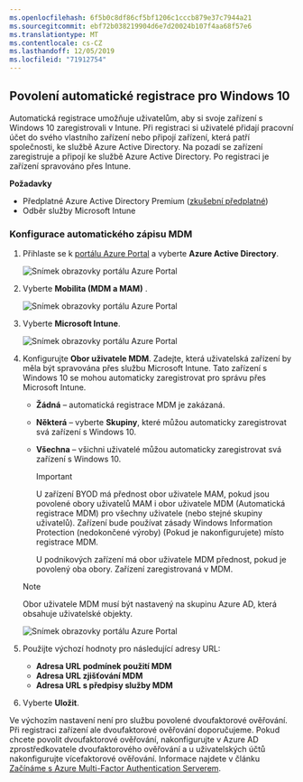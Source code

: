 ```yaml
---
ms.openlocfilehash: 6f5b0c8df86cf5bf1206c1cccb879e37c7944a21
ms.sourcegitcommit: ebf72b038219904d6e7d20024b107f4aa68f57e6
ms.translationtype: MT
ms.contentlocale: cs-CZ
ms.lasthandoff: 12/05/2019
ms.locfileid: "71912754"
---
```

## <a name="enable-windows-10-automatic-enrollment"></a>Povolení automatické registrace pro Windows 10

Automatická registrace umožňuje uživatelům, aby si svoje zařízení s Windows 10 zaregistrovali v Intune. Při registraci si uživatelé přidají pracovní účet do svého vlastního zařízení nebo připojí zařízení, která patří společnosti, ke službě Azure Active Directory. Na pozadí se zařízení zaregistruje a připojí ke službě Azure Active Directory. Po registraci je zařízení spravováno přes Intune.

**Požadavky**

- Předplatné Azure Active Directory Premium ([zkušební předplatné](http://go.microsoft.com/fwlink/?LinkID=816845))
- Odběr služby Microsoft Intune

### <a name="configure-automatic-mdm-enrollment"></a>Konfigurace automatického zápisu MDM

1. Přihlaste se k [portálu Azure Portal](https://portal.azure.com) a vyberte **Azure Active Directory**.

   ![Snímek obrazovky portálu Azure Portal](../enrollment/media/windows-enroll/auto-enroll-azure-main.png)

2. Vyberte **Mobilita (MDM a MAM)** .

   ![Snímek obrazovky portálu Azure Portal](../enrollment/media/windows-enroll/auto-enroll-mdm.png)

3. Vyberte **Microsoft Intune**.

   ![Snímek obrazovky portálu Azure Portal](../enrollment/media/windows-enroll/auto-enroll-intune.png)

4. Konfigurujte **Obor uživatele MDM**. Zadejte, která uživatelská zařízení by měla být spravována přes službu Microsoft Intune. Tato zařízení s Windows 10 se mohou automaticky zaregistrovat pro správu přes Microsoft Intune.

   - **Žádná** – automatická registrace MDM je zakázaná.
   - **Některá** – vyberte **Skupiny**, které můžou automaticky zaregistrovat svá zařízení s Windows 10.
   - **Všechna** – všichni uživatelé můžou automaticky zaregistrovat svá zařízení s Windows 10.

      > [!IMPORTANT]
      > U zařízení BYOD má přednost obor uživatele MAM, pokud jsou povolené obory uživatelů MAM i obor uživatele MDM (Automatická registrace MDM) pro všechny uživatele (nebo stejné skupiny uživatelů). Zařízení bude používat zásady Windows Information Protection (nedokončené výroby) (Pokud je nakonfigurujete) místo registrace MDM.
      >
      > U podnikových zařízení má obor uživatele MDM přednost, pokud je povolený oba obory. Zařízení zaregistrovaná v MDM.

   > [!NOTE]
   > Obor uživatele MDM musí být nastavený na skupinu Azure AD, která obsahuje uživatelské objekty.

   ![Snímek obrazovky portálu Azure Portal](../enrollment/media/windows-enroll/auto-enroll-scope.png)

5. Použijte výchozí hodnoty pro následující adresy URL:
    - **Adresa URL podmínek použití MDM**
    - **Adresa URL zjišťování MDM**
    - **Adresa URL s předpisy služby MDM**

6. Vyberte **Uložit**.

Ve výchozím nastavení není pro službu povolené dvoufaktorové ověřování. Při registraci zařízení ale dvoufaktorové ověřování doporučujeme. Pokud chcete povolit dvoufaktorové ověřování, nakonfigurujte v Azure AD zprostředkovatele dvoufaktorového ověřování a u uživatelských účtů nakonfigurujte vícefaktorové ověřování. Informace najdete v článku [Začínáme s Azure Multi-Factor Authentication Serverem](https://docs.microsoft.com/azure/multi-factor-authentication/multi-factor-authentication-get-started-cloud).
